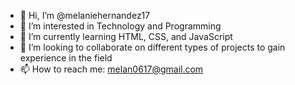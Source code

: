 - 👋 Hi, I’m @melaniehernandez17
- 👀 I’m interested in Technology and Programming
- 🌱 I’m currently learning HTML, CSS, and JavaScript
- 💞️ I’m looking to collaborate on different types of projects to gain experience in the field
- 📫 How to reach me: melan0617@gmail.com

<!---
melaniehernandez17/melaniehernandez17 is a ✨ special ✨ repository because its `README.md` (this file) appears on your GitHub profile.
You can click the Preview link to take a look at your changes.
--->
